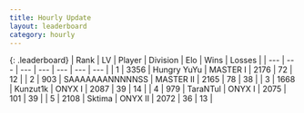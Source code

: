 ```yaml
---
title: Hourly Update
layout: leaderboard
category: hourly
---
```


{: .leaderboard}
| Rank | LV | Player | Division | Elo | Wins | Losses |
| --- | --- | --- | --- | --- | --- | --- |
| <span data-change="0">1</span> | 3356 | <span title="ID: 164871">Hungry YuYu</span> | MASTER I | <span data-change="14">2176</span> | <span data-change="2">72</span> | <span data-change="0">12</span> |
| <span data-change="0">2</span> | 903 | <span title="ID: 174294">SAAAAAAANNNNNSS</span> | MASTER II | <span data-change="4">2165</span> | <span data-change="1">78</span> | <span data-change="0">38</span> |
| <span data-change="0">3</span> | 1668 | <span title="ID: 392407">Kunzut1k</span> | ONYX I | <span data-change="7">2087</span> | <span data-change="4">39</span> | <span data-change="2">14</span> |
| <span data-change="0">4</span> | 979 | <span title="ID: 285323">TaraNTul</span> | ONYX I | <span data-change="0">2075</span> | <span data-change="0">101</span> | <span data-change="0">39</span> |
| <span data-change="0">5</span> | 2108 | <span title="ID: 353063">Sktima</span> | ONYX II | <span data-change="0">2072</span> | <span data-change="0">36</span> | <span data-change="0">13</span> |